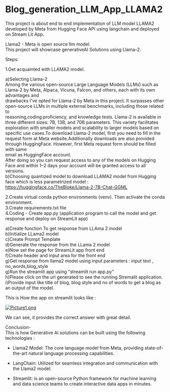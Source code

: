 # Blog_generation_LLM_App_LLAMA2
This project is about end to end implementation of LLM model LLAMA2 developed by Meta from Hugging Face API using langchain and deployed on Stream Lit App.<br />

Llama2 - Meta is open source llm model.<br />This project will showcase generativeAI Solutions using Llama-2.<br />

Steps:<br />

1.Get acquainted with LLAMA2 model.<br />

   a)Selecting Llama-2<br />
     Among the various open-source Large Language Models (LLMs) such as Llama-2 by Meta, Alpaca, Vicuna, Falcon, and others, each with its own advantages and<br />
     drawbacks I've opted for Llama-2 by Meta in this project. It surpasses other open-source LLMs in multiple external benchmarks, including those related to<br /> 
     reasoning,coding proficiency, and knowledge tests. Llama-2 is available in three different sizes: 7B, 13B, and 70B parameters. This variety facilitates<br />
     exploration with smaller models and scalability to larger models based on specific use cases.To download Llama-2 model, first you need to fill in the<br /> 
     request form at Meta website.Additionally downloads are also provided through HuggingFace. However, first Meta request form should be filled with same<br /> 
     email as HuggingFace account.<br /> 
     After doing so you can request access to any of the models on Hugging Face and within 1–2 days your account will be granted access to all versions.<br />
   b)Choosing quantized model to download LLAMA2 model from Hugging face which is less parametrized model : https://huggingface.co/TheBloke/Llama-2-7B-Chat-GGML<br />
    
2.Create virtual conda python environments (venv). Then activate the conda environment.<br />
3.Create requirements.txt file<br /> 
4.Coding - Create app.py (application program to call the model and get response and deploy on StreamLit app)<br />

  a)Create function To get response from LLAma 2 model<br />
  b)Initialize LLama2 model<br />
  c)Create Prompt Template<br />
  d)Generate the response from the LLama 2 model<br />
  e)Now set the page for StreamLit app front end<br /> 
  f)Create header and input area for the front end<br />
  g)Get response from llama2 model using  input parameters : input text , no_words,blog_style<br />
  g)Run the streamlit app using "streamlit run app.py"<br />
  h)Please click on the url generated to see the running Stremalit application.<br />
  i)Provide input like title of blog, blog style and no of words to get a blog as an output of the model.<br />

This is How the app on streamlit looks like :<br /> 

[![Picture1.png](https://i.postimg.cc/htQCN8Qy/Picture1.png)](https://postimg.cc/75DM22V0)

We can see, it provides the correct answer with great detail.<br />

Conclusion-<br />
This is how Generative Ai solutions can be built using the following technologies :<br />

  * Llama2 Model: The core language model from Meta, providing state-of-the-art natural language processing capabilities.<br />

  * LangChain: Utilized for seamless integration and communication with the Llama2 model.<br />

  * Streamlit: is an open-source Python framework for machine learning and data science teams to create interactive data apps in minutes.<br />




